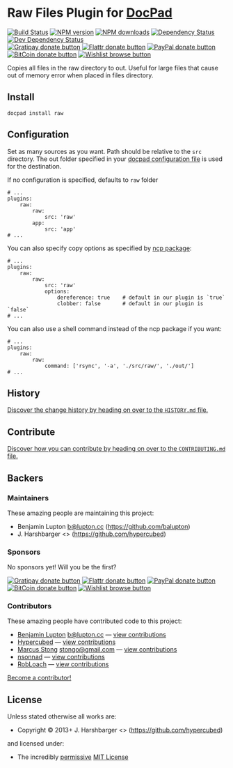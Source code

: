 # Raw Files Plugin for [DocPad](http://docpad.org)

<!-- BADGES/ -->

[![Build Status](https://img.shields.io/travis/docpad/docpad-plugin-raw/master.svg)](http://travis-ci.org/docpad/docpad-plugin-raw "Check this project's build status on TravisCI")
[![NPM version](https://img.shields.io/npm/v/docpad-plugin-raw.svg)](https://npmjs.org/package/docpad-plugin-raw "View this project on NPM")
[![NPM downloads](https://img.shields.io/npm/dm/docpad-plugin-raw.svg)](https://npmjs.org/package/docpad-plugin-raw "View this project on NPM")
[![Dependency Status](https://img.shields.io/david/docpad/docpad-plugin-raw.svg)](https://david-dm.org/docpad/docpad-plugin-raw)
[![Dev Dependency Status](https://img.shields.io/david/dev/docpad/docpad-plugin-raw.svg)](https://david-dm.org/docpad/docpad-plugin-raw#info=devDependencies)<br/>
[![Gratipay donate button](https://img.shields.io/gratipay/docpad.svg)](https://www.gratipay.com/docpad/ "Donate weekly to this project using Gratipay")
[![Flattr donate button](https://img.shields.io/badge/flattr-donate-yellow.svg)](http://flattr.com/thing/344188/balupton-on-Flattr "Donate monthly to this project using Flattr")
[![PayPal donate button](https://img.shields.io/badge/paypal-donate-yellow.svg)](https://www.paypal.com/cgi-bin/webscr?cmd=_s-xclick&hosted_button_id=QB8GQPZAH84N6 "Donate once-off to this project using Paypal")
[![BitCoin donate button](https://img.shields.io/badge/bitcoin-donate-yellow.svg)](https://coinbase.com/checkouts/9ef59f5479eec1d97d63382c9ebcb93a "Donate once-off to this project using BitCoin")
[![Wishlist browse button](https://img.shields.io/badge/wishlist-donate-yellow.svg)](http://amzn.com/w/2F8TXKSNAFG4V "Buy an item on our wishlist for us")

<!-- /BADGES -->


Copies all files in the raw directory to out.  Useful for large files that cause out of memory error when placed in files directory.


## Install

```
docpad install raw
```


## Configuration
Set as many sources as you want. Path should be relative to the `src` directory. The out folder specified in your [docpad configuration file](http://docpad.org/docs/config) is used for the destination.

If no configuration is specified, defaults to `raw` folder

```
# ...
plugins:
    raw:
        raw:
            src: 'raw'
        app:
            src: 'app'
# ...
```

You can also specify copy options as specified by [ncp package](https://github.com/AvianFlu/ncp):

```
# ...
plugins:
    raw:
        raw:
            src: 'raw'
            options:
                dereference: true    # default in our plugin is `true`
                clobber: false       # default in our plugin is `false`
# ...
```

You can also use a shell command instead of the ncp package if you want:

```
# ...
plugins:
    raw:
        raw:
            command: ['rsync', '-a', './src/raw/', './out/']
# ...
```


<!-- HISTORY/ -->

## History
[Discover the change history by heading on over to the `HISTORY.md` file.](https://github.com/docpad/docpad-plugin-raw/blob/master/HISTORY.md#files)

<!-- /HISTORY -->


<!-- CONTRIBUTE/ -->

## Contribute

[Discover how you can contribute by heading on over to the `CONTRIBUTING.md` file.](https://github.com/docpad/docpad-plugin-raw/blob/master/CONTRIBUTING.md#files)

<!-- /CONTRIBUTE -->


<!-- BACKERS/ -->

## Backers

### Maintainers

These amazing people are maintaining this project:

- Benjamin Lupton <b@lupton.cc> (https://github.com/balupton)
- J. Harshbarger <> (https://github.com/hypercubed)

### Sponsors

No sponsors yet! Will you be the first?

[![Gratipay donate button](https://img.shields.io/gratipay/docpad.svg)](https://www.gratipay.com/docpad/ "Donate weekly to this project using Gratipay")
[![Flattr donate button](https://img.shields.io/badge/flattr-donate-yellow.svg)](http://flattr.com/thing/344188/balupton-on-Flattr "Donate monthly to this project using Flattr")
[![PayPal donate button](https://img.shields.io/badge/paypal-donate-yellow.svg)](https://www.paypal.com/cgi-bin/webscr?cmd=_s-xclick&hosted_button_id=QB8GQPZAH84N6 "Donate once-off to this project using Paypal")
[![BitCoin donate button](https://img.shields.io/badge/bitcoin-donate-yellow.svg)](https://coinbase.com/checkouts/9ef59f5479eec1d97d63382c9ebcb93a "Donate once-off to this project using BitCoin")
[![Wishlist browse button](https://img.shields.io/badge/wishlist-donate-yellow.svg)](http://amzn.com/w/2F8TXKSNAFG4V "Buy an item on our wishlist for us")

### Contributors

These amazing people have contributed code to this project:

- [Benjamin Lupton](https://github.com/balupton) <b@lupton.cc> — [view contributions](https://github.com/docpad/docpad-plugin-raw/commits?author=balupton)
- [Hypercubed](https://github.com/Hypercubed) — [view contributions](https://github.com/docpad/docpad-plugin-raw/commits?author=Hypercubed)
- [Marcus Stong](https://github.com/stongo) <stongo@gmail.com> — [view contributions](https://github.com/docpad/docpad-plugin-raw/commits?author=stongo)
- [nsonnad](https://github.com/nsonnad) — [view contributions](https://github.com/docpad/docpad-plugin-raw/commits?author=nsonnad)
- [RobLoach](https://github.com/RobLoach) — [view contributions](https://github.com/docpad/docpad-plugin-raw/commits?author=RobLoach)

[Become a contributor!](https://github.com/docpad/docpad-plugin-raw/blob/master/CONTRIBUTING.md#files)

<!-- /BACKERS -->


<!-- LICENSE/ -->

## License

Unless stated otherwise all works are:

- Copyright &copy; 2013+ J. Harshbarger <> (https://github.com/hypercubed)

and licensed under:

- The incredibly [permissive](http://en.wikipedia.org/wiki/Permissive_free_software_licence) [MIT License](http://opensource.org/licenses/mit-license.php)

<!-- /LICENSE -->


